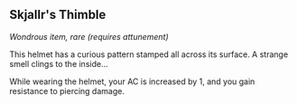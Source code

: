 ## Skjallr's Thimble
*Wondrous item, rare (requires attunement)*

This helmet has a curious pattern stamped all across its surface. A strange smell clings to the inside...

While wearing the helmet, your AC is increased by 1, and you gain resistance to piercing damage. 
